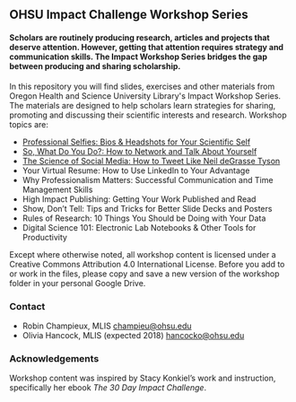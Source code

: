 ## OHSU Impact Challenge Workshop Series

#### Scholars are routinely producing research, articles and projects that deserve attention. However, getting that attention requires strategy and communication skills. The Impact Workshop Series bridges the gap between producing and sharing scholarship.

In this repository you will find slides, exercises and other materials from Oregon Health and Science University Library's Impact Workshop Series. The materials are designed to help scholars learn strategies for sharing, promoting and discussing their scientific interests and research. Workshop topics are:

* [Professional Selfies:  Bios & Headshots for Your Scientific Self](https://github.com/OHSU-Library/Impact-Workshop-Series/tree/master/Materials/Professional_Selfies)
* [So, What Do You Do?:  How to Network and Talk About Yourself](https://github.com/OHSU-Library/Impact-Workshop-Series/tree/master/Materials/Networking)
* [The Science of Social Media:  How to Tweet Like Neil deGrasse Tyson](https://github.com/OHSU-Library/Impact-Workshop-Series/tree/master/Materials/Social_Media)
* Your Virtual Resume:  How to Use LinkedIn to Your Advantage
* Why Professionalism Matters:  Successful Communication and Time Management Skills 
* High Impact Publishing:  Getting Your Work Published and Read
* Show, Don’t Tell:  Tips and Tricks for Better Slide Decks and Posters
* Rules of Research: 10 Things You Should be Doing with Your Data
* Digital Science 101:  Electronic Lab Notebooks & Other Tools for Productivity

Except where otherwise noted, all workshop content is licensed under a Creative Commons Attribution 4.0 International License. Before you add to or work in the files, please copy and save a new version of the workshop folder in your personal Google Drive.

### Contact

* Robin Champieux, MLIS champieu@ohsu.edu
* Olivia Hancock, MLIS (expected 2018) hancocko@ohsu.edu

### Acknowledgements

Workshop content was inspired by Stacy Konkiel’s work and instruction, specifically her ebook *The 30 Day Impact Challenge*.


